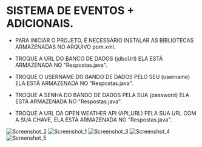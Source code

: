 # SISTEMA DE EVENTOS + ADICIONAIS.

- PARA INICIAR O PROJETO, É NECESSÁRIO INSTALAR AS BIBLIOTECAS ARMAZENADAS NO ARQUIVO pom.xml.

- TROQUE A URL DO BANCO DE DADOS (jdbcUrl) ELA ESTÁ ARMAZENADA NO "Respostas.java".

- TROQUE O USERNAME DO BANDO DE DADOS PELO SEU (username) ELA ESTÁ ARMAZENADA NO "Respostas.java".

- TROQUE A SENHA DO BANDO DE DADOS PELA SUA (password) ELA ESTÁ ARMAZENADA NO "Respostas.java".

- TROQUE A URL DA OPEN WEATHER API (API_URL) PELA SUA URL COM A SUA CHAVE, ELA ESTÁ ARMAZENADA NO "Respostas.java".

![Screenshot_2](https://github.com/AndreNobree/Sistema-de-Eventos/assets/26747693/8a730ad6-4421-4fa9-b827-1d1c49ec134b)
![Screenshot_1](https://github.com/AndreNobree/Sistema-de-Eventos/assets/26747693/35f5b345-68c3-4984-871e-fe49ead02980)
![Screenshot_3](https://github.com/AndreNobree/Sistema-de-Eventos/assets/26747693/8b54a913-670c-4503-a998-1bd8a06838b6)
![Screenshot_4](https://github.com/AndreNobree/Sistema-de-Eventos/assets/26747693/853a2677-b411-4677-bbb6-ef64e7e34037)
![Screenshot_5](https://github.com/AndreNobree/Sistema-de-Eventos/assets/26747693/4a13010f-3864-423a-a007-29c070979c35)
